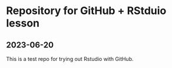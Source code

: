 # Repository for GitHub + RStduio lesson

## 2023-06-20

This is a test repo for trying out Rstudio with GitHub.
